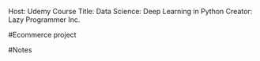 Host: Udemy
Course Title: Data Science: Deep Learning in Python
Creator: Lazy Programmer Inc.

#Ecommerce project


#Notes

